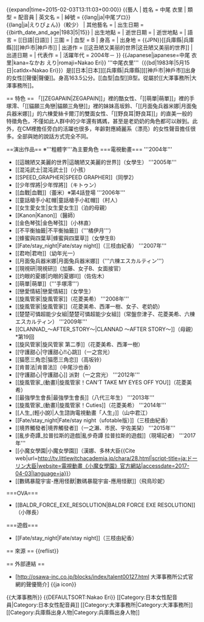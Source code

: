 {{expand|time=2015-02-03T13:11:03+00:00}}
{{藝人
| 姓名     = 中尾 衣里
| 類型     = 配音員
| 英文名   = 
| 綽號     = {{lang|ja|中尾プロ}}<br/>{{lang|ja|えりぴょん}}（較少）
| 其他藝名 = 
| 出生日期 = {{birth_date_and_age|1983|5|15}}
| 出生地點 = 
| 逝世日期 = 
| 逝世地點 = 
| 語言     = [[日語|日語]]
| 三圍     = 
| 血型     = B
| 身高     = 
| 出身地   = {{JPN}}[[兵庫縣|兵庫縣]][[神戶市|神戶市]]
| 出道作   = [[这丑陋又美丽的世界|这丑陋又美丽的世界]]
| 出道日期 = 
| 代表作   = 
| 活躍年代 = 2004年－
}}
{{Japanese|japanese=中尾 衣里|kana=なかお えり|romaji=Nakao Eri}}
'''中尾衣里'''（{{bd|1983年|5月15日|catIdx=Nakao Eri}}）是[[日本|日本]][[兵庫縣|兵庫縣]][[神戶市|神戶市]]出身的女性[[聲優|聲優]]。身高163.5公分。[[血型|血型]]B型。從屬於[[大澤事務所|大澤事務所]]。

== 特色 ==
「[[ZEGAPAIN|ZEGAPAIN]]」裡的酷女性、「[[萌單|萌單]]」裡的手塚澪、「[[貓願三角戀|貓願三角戀]]」裡的妹妹高坂鈴、「[[月面兔兵器米娜|月面兔兵器米娜]]」的六棟愛絲卡爾汀的雙面女性、「[[野良耳|野良耳]]」的直美一般的特徵角色，不僅如此人群中的少年還有媽媽，甚至是老奶奶的角色都可以辦到。此外，在CM裡擔任旁白的活躍也很多，年齡對應綺麗系（漂亮）的女性聲音擔任很多。全部與她的說話方式完全不同。

==演出作品==
※'''粗體字'''為主要角色
===電視動畫===
'''2004年'''
* [[這醜陋又美麗的世界|這醜陋又美麗的世界]]（女學生）
'''2005年'''
* [[混沌武士|混沌武士]]（小孩）
* [[SPEED_GRAPHER|SPEED GRAPHER]]（同學2）
* [[少年悍將|少年悍將]]（キトゥン）
* [[血戰|血戰]]（蕾米）※第4話登場
'''2006年'''
* [[童話槍手小紅帽|童話槍手小紅帽]]（村人）
* [[女生愛女生|女生愛女生]]（泊的母親）
* [[Kanon|Kanon]]（醫師）
* [[金色琴弦|金色琴弦]]（小林直）
* [[不平衡抽籤|不平衡抽籤]]（'''橘伊月'''）
* [[蜂蜜與四葉草|蜂蜜與四葉草]]（女學生B）
* [[Fate/stay_night|Fate/stay night]]（三枝由紀香）
'''2007年'''
* [[君吻|君吻]]（幼年光一）
* [[月面兔兵器米娜|月面兔兵器米娜]]（'''六棟エスカルティン'''）
* [[現視研|現視研]]（加藤、女子B、女面接官）
* [[灼眼的夏娜|灼眼的夏娜II]]（佐佐木）
* [[萌單|萌單]]（'''手塚澪'''）
* [[戀愛情結|戀愛情結]]（女學生）
* [[旋風管家|旋風管家]]（花菱美希）
'''2008年'''
* [[旋風管家|旋風管家]]（花菱美希、西澤一樹、女子、老奶奶）
* [[楚楚可憐超能少女組|楚楚可憐超能少女組]]（常盤奈津子、花菱美希、六棟エスカルティン）
'''2009年'''
* [[CLANNAD_～AFTER_STORY～|CLANNAD ～AFTER STORY～]]（母親）*第19回
* [[旋风管家|旋风管家 第二季]]（花菱美希、西澤一樹）
* [[守護甜心|守護甜心!!心跳]]（一之宫光）
* [[猫愿三角恋|猫愿三角恋]]（高坂铃）
* [[肯普法|肯普法]]（中尾沙也香）
* [[守護甜心|守護甜心]] 派對（一之宫光）
'''2012年'''
* [[旋風管家_(動畫)|旋風管家！CAN'T TAKE MY EYES OFF YOU]]（花菱美希）
* [[最強學生會長|最強學生會長]]（八代三年生）
'''2013年'''
* [[旋風管家_(動畫)|旋風管家！Cuties]]（花菱美希）
'''2014年'''
* [[人生_(輕小說)|人生諮詢電視動畫「人生」]]（山中君江）
* [[Fate/stay_night|Fate/stay night（ufotable版）]]（三枝由紀香）
* [[境界觸發者|境界觸發者]]（一之瀨、市民、宇佐美栞）
'''2015年'''
* [[亂步奇譚_拉普拉斯的遊戲|亂步奇譚 拉普拉斯的遊戲]]（現場記者）
'''2017年'''
* [[小魔女學園|小魔女學園]]（漢娜、多林大臣<ref>{{Cite web|url=http://tv.littlewitchacademia.jp/chara/28.html|script-title=ja:ドーリン大臣|website=電視動畫《小魔女學園》官方網站|accessdate=2017-04-03|language=ja}}</ref>）
* [[數碼暴龍宇宙-應用怪獸|數碼暴龍宇宙-應用怪獸]]（飛鳥珍妮）

===OVA===
* [[BALDR_FORCE_EXE_RESOLUTION|BALDR FORCE EXE RESOLUTION]]（小隊長）

===遊戲===
* [[Fate/stay_night|Fate/stay night]]（三枝由紀香）

== 來源 ==
{{reflist}}

== 外部連結 ==
* [http://osawa-inc.co.jp/blocks/index/talent00127.html 大澤事務所公式官網的聲優簡介] {{ja icon}}

{{大澤事務所}}
{{DEFAULTSORT:Nakao Eri}}
[[Category:日本女性配音員|Category:日本女性配音員]]
[[Category:大澤事務所|Category:大澤事務所]]
[[Category:兵庫縣出身人物|Category:兵庫縣出身人物]]
